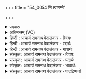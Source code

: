 +++
title = "54_0054 नि त्वामग्ने"

+++
<details><summary>पदपाठः</summary>

नि꣢। त्वाम्। अ꣣ग्ने। म꣡नुः꣢꣯। द꣣धे। ज्यो꣡तिः꣢꣯। ज꣡ना꣢꣯य। श꣡श्व꣢꣯ते। दी꣣दे꣡थ꣢। क꣡ण्वे꣢꣯। ऋ꣣त꣡जा꣢तः। ऋ꣣त। जा꣣तः। उक्षितः꣢। यम्। न꣣मस्य꣡न्ति꣢। कृ꣣ष्ट꣡यः꣢। ५४।
</details>

<details><summary>अधिमन्त्रम् (VC)</summary>

- अग्निः
- कण्वो घौरः
- बृहती
- मध्यमः
- आग्नेयं काण्डम्
</details>

<details><summary>हिन्दी : आचार्य रामनाथ वेदालंकार - विषयः</summary>

अगले मन्त्र में परमात्मा की स्तुति करते हुए उससे प्रार्थना की गयी है।
</details>

<details><summary>हिन्दी : आचार्य रामनाथ वेदालंकार - पदार्थः</summary>

पदार्थान्वयभाषाः -  हे (अग्ने) प्रकाशस्वरूप प्रकाशक परमात्मन् ! (मनुः) मननशील जन (त्वाम्) अत्युच्च महिमावाले आपको (निदधे) निधि के समान अपने अन्तःकरण में धारण करता है। आप (शश्वते) शाश्वत, सनातन (जनाय) जीवात्मा के लिए (ज्योतिः) दिव्य ज्योति प्रदान करते हो। (ऋतजातः) सत्य में प्रसिद्ध, (उक्षितः) हृदय में सिक्त आप (कण्वे) मुझ मेधावी के अन्दर (दीदेथ) प्रकाशित होवो, (यम्) जिस आपको (कृष्टयः) उपासक जन (नमस्यन्ति) नमस्कार करते हैं ॥१०॥
</details>

<details><summary>हिन्दी : आचार्य रामनाथ वेदालंकार - भावार्थः</summary>

भावार्थभाषाः -  सब मेधावी जनों को चाहिए कि मननशीलों के सबसे बड़े खजाने, जीवात्माओं को दिव्य ज्योति प्रदान करनेवाले परमेश्वर को अपने हृदय में प्रदीप्त करें और उसकी उपासना करें ॥१०॥ इस दशति में परमात्मा के कर्तृत्व और महत्त्व के वर्णनपूर्वक मनुष्यों को उसकी स्तुति के लिए प्रेरित किया गया है और हृदय में उसकी समीपता एवं वृद्धि की याचना की गयी है, इसलिए इसके विषय की पूर्व दशति में वर्णित विषय के साथ संगति है, यह जानना चाहिए ॥ प्रथम प्रपाठक में, प्रथम अर्ध की पाँचवीं दशति समाप्त ॥ प्रथम अध्याय में पाँचवाँ खण्ड समाप्त ॥
</details>

<details><summary>संस्कृत : आचार्य रामनाथ वेदालंकार - विषयः</summary>

अथ परमात्मानं स्तुवन् तं प्रार्थयते।
</details>

<details><summary>संस्कृत : आचार्य रामनाथ वेदालंकार - पदार्थः</summary>

पदार्थान्वयभाषाः -  हे (अग्ने) प्रकाशस्वरूप प्रकाशक परमात्मन् ! (मनुः) मननशीलो जनः (त्वाम्२) परममहिमान्वितं त्वाम् (निदधे) निधिवत् स्वान्तःकरणे धारयति। त्वम् (शश्वते३) शाश्वताय सनातनाय (जनाय) जीवात्मने (ज्योतिः) दिव्यं प्रकाशं, प्रयच्छसीति शेषः। (ऋतजातः) ऋते सत्ये जातः प्रसिद्धः, (उक्षितः) हृदये सिक्तः, त्वम् (कण्वे४) मेधाविनि मयि। कण्व इति मेधाविनाम। निघं० ३।१५। (दीदेथ५) प्रकाशस्य। दीदयति ज्वलतिकर्मा।’ निघं० १।१६ (यम्) यं त्वाम् (कृष्टयः) उपासकाः मनुष्याः। कृष्टय इति मनुष्यनाम। निघं० २।३। (नमस्यन्ति) नमस्कुर्वन्ति ॥१०॥६
</details>

<details><summary>संस्कृत : आचार्य रामनाथ वेदालंकार - भावार्थः</summary>

भावार्थभाषाः -  मननशीलानां परमो निधिर्जीवात्मनां च दिव्यज्योतिष्प्रदः परमेश्वरः सर्वैर्मेधाविजनैः स्वहृदि प्रदीपनीयः समुपासनीयश्च ॥१०॥ अत्र परमात्मकर्तृत्वमहत्त्ववर्णनपुरस्सरं तत्स्तुत्यर्थं प्रेरणाद्, हृदये तत्सामीप्यतद्वृद्धियाचनाच्चैतद्दशत्यर्थस्य पूर्वदशत्यर्थेन सह सङ्गतिरस्तीति वेद्यम् ॥ इति प्रथमे प्रपाठके प्रथमेऽर्धे पञ्चमी दशतिः ॥ इति प्रथमेऽध्याये पञ्चमः खण्डः ॥
</details>

<details><summary>संस्कृत : आचार्य रामनाथ वेदालंकार - पादटिप्पनी</summary>

टिप्पणी:   १. १।३६।१९। २. अत्र स्वरव्यत्ययादाद्युदात्तत्वमिति ऋग्भाष्ये द०। ३. शश्वते स्वरूपेण अनादिने जनाय (जीवाय) जीवस्य रक्षणाय इति ऋग्भाष्ये द०। शश्वते विभवे, अहरहर्वा सर्वेषां मनुष्याणामर्थाय स्वराष्ट्रपरिपालनार्थम्—इति भ०। शश्वते बहुविधाय यजमानाय—इति सा०। (शश्वदिति बहुनामसु पठितम्। निघं० ३।१)। ४. कण्वे मयि—इति भ०। कण्वे एतन्नामके महर्षौ मयि—इति सा०। मेधाविनि जने—इति ऋग्भाष्ये द०। ५. दीदेथ इति लोडर्थे लिट्, दीप्यस्व—इति भ०। ६. दयानन्दर्षिणा मन्त्रोऽयम् ऋग्भाष्ये राजपुरुषाणां सहायकारी जगदीश्वरः कीदृशः इति विषये व्याख्यातः।
</details>